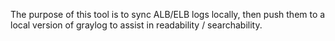 The purpose of this tool is to sync ALB/ELB logs locally, then push them to a local version of graylog to assist in readability / searchability.
